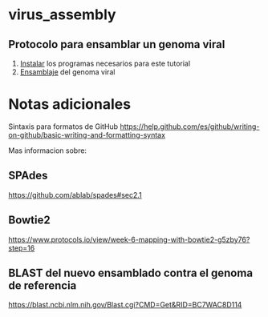 # virus_assembly
## Protocolo para ensamblar un genoma viral

1. [Instalar](https://github.com/quipupe/virus_assembly/wiki/Instalacion-de-programas) los programas necesarios para este tutorial
2. [Ensamblaje](https://github.com/quipupe/virus_assembly/wiki/Ensamblaje-del-genoma-viral) del genoma viral

# Notas adicionales
Sintaxis para formatos de GitHub
https://help.github.com/es/github/writing-on-github/basic-writing-and-formatting-syntax

Mas informacion sobre:
## SPAdes
https://github.com/ablab/spades#sec2.1
## Bowtie2
https://www.protocols.io/view/week-6-mapping-with-bowtie2-g5zby76?step=16
## BLAST del nuevo ensamblado contra el genoma de referencia
https://blast.ncbi.nlm.nih.gov/Blast.cgi?CMD=Get&RID=BC7WAC8D114

